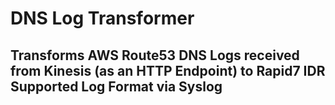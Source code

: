 # DNS Log Transformer
## Transforms AWS Route53 DNS Logs received from Kinesis (as an HTTP Endpoint) to Rapid7 IDR Supported Log Format via Syslog


